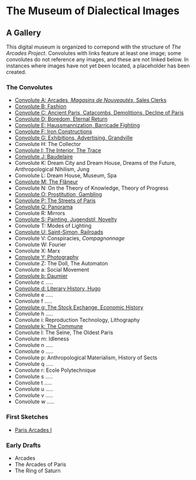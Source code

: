 
# The Museum of Dialectical Images
## A Gallery
This digital museum is organized to correpond with the structure of _The Arcades Project_. Convolutes with links feature at least one image; some convolutes do not reference any images, and these are not linked below. In instances where images have not yet been located, a placeholder has been created. 

### The Convolutes
- [Convolute A: Arcades, _Magasins de Nouveautés_, Sales Clerks](convolutea/ConvoluteA.md)
- [Convolute B: Fashion](convoluteb/ConvoluteB.md)
- [Convolute C: Ancient Paris, Catacombs, Demolitions, Decline of Paris](convolutec/ConvoluteC.md)
- [Convolute D: Boredom, Eternal Return](convoluted/ConvoluteD.md)
- [Convolute E: Haussmannization, Barricade Fighting](convolutee/ConvoluteE.md)
- [Convolute F: Iron Constructions](convolutef/ConvoluteF.md)
- [Convolute G: Exhibitions, Advertising, Grandville](/convoluteg/ConvoluteG.md)
- Convolute H: The Collector
- [Convolute I: The Interior, The Trace](convolutei/ConvoluteI.md)
- [Convolute J: Baudelaire](/convolutej/ConvoluteJ.md)
- Convolute K: Dream City and Dream House, Dreams of the Future, Anthropological Nihilism, Jung
- Convolute L: Dream House, Museum, Spa
- [Convolute M: The Flâneur](convolutem/ConvoluteM.md)
- Convolute N: On the Theory of Knowledge, Theory of Progress
- [Convolute O: Prostitution, Gambling](convoluteO/ConvoluteO.md)
- [Convolute P: The Streets of Paris](convolutep/ConvoluteP.md)
- [Convolute Q: Panorama](convoluteq/ConvoluteQ.md)
- Convolute R: Mirrors
- [Convolute S: Painting, Jugendstil, Novelty](convolutes/ConvoluteS.md)
- Convolute T: Modes of Lighting
- [Convolute U: Saint-Simon, Railroads](convoluteu/ConvoluteU.md)
- Convolute V: Conspiracies, _Compagnonnage_
- Convolute W: Fourier
- Convolute X: Marx
- [Convolute Y: Photography](convolutey/ConvoluteY.md)
- Convolute Z: The Doll, The Automaton
- Convolute a: Social Movement
- [Convolute b: Daumier](convoluteb2/convoluteb2.md)
- Convolute c .....
- [Convolute d: Literary History, Hugo](convoluted2/convoluted2.md)
- Convolute e .....
- Convolute f .....
- [Convolute g: The Stock Exchange, Economic History](convoluteg2/convoluteg2.md)
- Convolute h .....
- Convolute i: Reproduction Technology, Lithography
- [Convolute k: The Commune](convolutek/Convolutek.md)
- Convolute l: The Seine, The Oldest Paris
- Convolute m: Idleness
- Convolute n .....
- Convolute o .....
- Convolute p: Anthropological Materialism, History of Sects
- Convolute q .....
- Convolute r: Ecole Polytechnique
- Convolute s .....
- Convolute t .....
- Convolute u .....
- Convolute v .....
- Convolute w .....

### First Sketches
- [Paris Arcades I](firstsketches/parisarcades.md)

### Early Drafts
- Arcades
- The Arcades of Paris
- The Ring of Saturn

